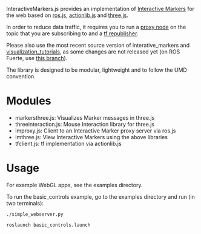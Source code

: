 InteractiveMarkers.js provides an implementation of [Interactive Markers](http://www.ros.org/wiki/interactive_markers) 
for the web based on [ros.js](https://github.com/RobotWebTools/rosjs), 
[actionlib.js](https://github.com/RobotWebTools/actionlibjs) and 
[three.js](https://github.com/mrdoob/three.js/).

In order to reduce data traffic, it requires you to run a 
[proxy node](https://github.com/dgossow/interactive_marker_proxy) on the topic that you are subscribing to
and a [tf republisher](https://github.com/RobotWebTools/tf2_web_republisher).

Please also use the most recent source version of interative_markers and 
[visualization_tutorials](https://github.com/ros-visualization/visualization_tutorials), as some changes are not released yet 
(on ROS Fuerte, use [this branch](https://github.com/ros-interactive-manipulation/interactive_markers/tree/fuerte-devel)).

The library is designed to be modular, lightweight and to follow the UMD convention. 

Modules
=======
 * markersthree.js: Visualizes Marker messages in three.js
 * threeinteraction.js: Mouse Interaction library for three.js
 * improxy.js: Client to an Interactive Marker proxy server via ros.js
 * imthree.js: View Interactive Markers using the above libraries
 * tfclient.js: tf implementation via actionlib.js

Usage
=====

For example WebGL apps, see the examples directory.

To run the basic_controls example, go to the examples directory and run (in two terminals):

`./simple_webserver.py`

`roslaunch basic_controls.launch`
